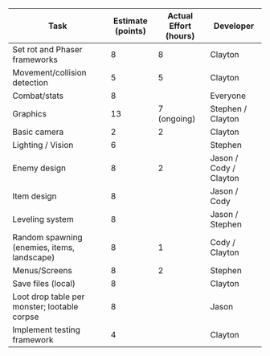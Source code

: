 | Task                                         | Estimate (points) | Actual Effort (hours) | Developer              |
| ---                                          | ---               | ---                   | ---                    |
| Set rot and Phaser frameworks                | 8                 | 8                     | Clayton                |
| Movement/collision detection                 | 5                 | 5                     | Clayton                |
| Combat/stats                                 | 8                 |                       | Everyone               |
| Graphics                                     | 13                | 7 (ongoing)           | Stephen / Clayton      |
| Basic camera                                 | 2                 | 2                     | Clayton                |
| Lighting / Vision                            | 6                 |                       | Stephen                |
| Enemy design                                 | 8                 | 2                     | Jason / Cody / Clayton |
| Item design                                  | 8                 |                       | Jason / Cody           |
| Leveling system                              | 8                 |                       | Jason / Stephen        |
| Random spawning (enemies, items, landscape)  | 8                 | 1                     | Cody / Clayton         |
| Menus/Screens                                | 8                 | 2                     | Stephen                |
| Save files (local)                           | 8                 |                       | Clayton                |
| Loot drop table per monster; lootable corpse | 8                 |                       | Jason                  |
| Implement testing framework                  | 4                 |                       | Clayton                |

